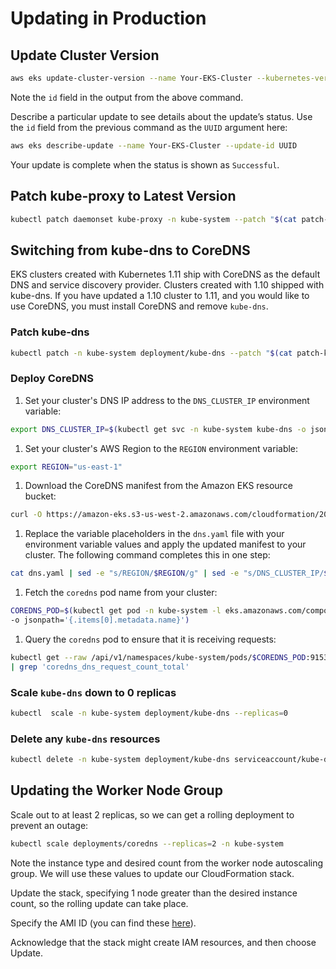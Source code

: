 # Updating in Production

## Update Cluster Version

```sh
aws eks update-cluster-version --name Your-EKS-Cluster --kubernetes-version 1.11
```

Note the `id` field in the output from the above command.

Describe a particular update to see details about the update’s status. Use the `id` field from the previous command as the `UUID` argument here:

```sh
aws eks describe-update --name Your-EKS-Cluster --update-id UUID
```

Your update is complete when the status is shown as `Successful`.

## Patch kube-proxy to Latest Version

```sh
kubectl patch daemonset kube-proxy -n kube-system --patch "$(cat patch-kube-proxy.yaml)"
```

## Switching from kube-dns to CoreDNS

EKS clusters created with Kubernetes 1.11 ship with CoreDNS as the default DNS and service discovery provider. Clusters created with 1.10 shipped with kube-dns. If you have updated a 1.10 cluster to 1.11, and you would like to use CoreDNS, you must install CoreDNS and remove `kube-dns`.

### Patch kube-dns

```sh
kubectl patch -n kube-system deployment/kube-dns --patch "$(cat patch-kube-dns.yaml)"
```

### Deploy CoreDNS

1. Set your cluster's DNS IP address to the `DNS_CLUSTER_IP` environment variable:

```sh
export DNS_CLUSTER_IP=$(kubectl get svc -n kube-system kube-dns -o jsonpath='{.spec.clusterIP}')
```

1. Set your cluster's AWS Region to the `REGION` environment variable:

```sh
export REGION="us-east-1"
```

1. Download the CoreDNS manifest from the Amazon EKS resource bucket:

```sh
curl -O https://amazon-eks.s3-us-west-2.amazonaws.com/cloudformation/2018-12-10/dns.yaml
```

1. Replace the variable placeholders in the `dns.yaml` file with your environment variable values and apply the updated manifest to your cluster\. The following command completes this in one step:

```sh
cat dns.yaml | sed -e "s/REGION/$REGION/g" | sed -e "s/DNS_CLUSTER_IP/$DNS_CLUSTER_IP/g" | kubectl apply -f -
```

1. Fetch the `coredns` pod name from your cluster:

```sh
COREDNS_POD=$(kubectl get pod -n kube-system -l eks.amazonaws.com/component=coredns \
-o jsonpath='{.items[0].metadata.name}')
```

1. Query the `coredns` pod to ensure that it is receiving requests:

```sh
kubectl get --raw /api/v1/namespaces/kube-system/pods/$COREDNS_POD:9153/proxy/metrics \
| grep 'coredns_dns_request_count_total'
```

### Scale `kube-dns` down to 0 replicas

```sh
kubectl  scale -n kube-system deployment/kube-dns --replicas=0
```

### Delete any `kube-dns` resources

```sh
kubectl delete -n kube-system deployment/kube-dns serviceaccount/kube-dns configmap/kube-dns
```

## Updating the Worker Node Group

Scale out to at least 2 replicas, so we can get a rolling deployment to prevent an outage:

```sh
kubectl scale deployments/coredns --replicas=2 -n kube-system
```

Note the instance type and desired count from the worker node autoscaling group. We will use these values to update our CloudFormation stack.

Update the stack, specifying 1 node greater than the desired instance count, so the rolling update can take place.

Specify the AMI ID (you can find these [here](https://docs.aws.amazon.com/eks/latest/userguide/eks-optimized-ami.html)).

Acknowledge that the stack might create IAM resources, and then choose Update.
